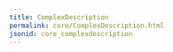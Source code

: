 ```yaml
---
title: ComplexDescription
permalink: core/ComplexDescription.html
jsonid: core_complexdescription
---
```

